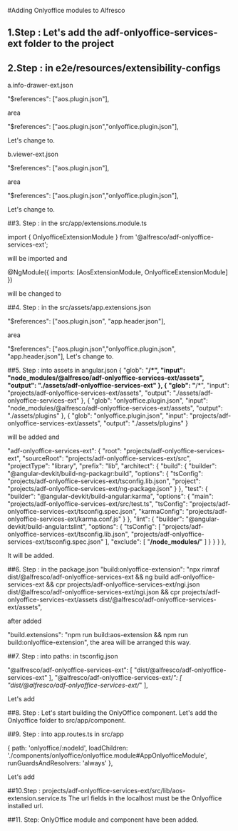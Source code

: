#Adding Onlyoffice modules to Alfresco

## 1.Step : Let's add the adf-onlyoffice-services-ext folder to the project

## 2.Step : in e2e/resources/extensibility-configs
  a.info-drawer-ext.json

   "$references": ["aos.plugin.json"],

area

   "$references": ["aos.plugin.json","onlyoffice.plugin.json"],

Let's change to.

b.viewer-ext.json


   "$references": ["aos.plugin.json"],

area

   "$references": ["aos.plugin.json","onlyoffice.plugin.json"],

Let's change to.

##3. Step : in the  src/app/extensions.module.ts


   import { OnlyofficeExtensionModule } from '@alfresco/adf-onlyoffice-services-ext';

will be imported and

   @NgModule({
        imports: [AosExtensionModule, OnlyofficeExtensionModule]
       })
  
will be changed to

##4. Step : in the  src/assets/app.extensions.json
  
   "$references": ["aos.plugin.json", "app.header.json"],

  area
   
   "$references": ["aos.plugin.json","onlyoffice.plugin.json", "app.header.json"],
Let's change to.

##5. Step : into assets in angular.json
   {
    "glob": "**/*",
    "input": "node_modules/@alfresco/adf-onlyoffice-services-ext/assets",
    "output": "./assets/adf-onlyoffice-services-ext"
   },
   {
    "glob": "**/*",
    "input": "projects/adf-onlyoffice-services-ext/assets",
    "output": "./assets/adf-onlyoffice-services-ext"
   },
   {
    "glob": "onlyoffice.plugin.json",
    "input": "node_modules/@alfresco/adf-onlyoffice-services-ext/assets",
    "output": "./assets/plugins"
   },
   {
    "glob": "onlyoffice.plugin.json",
    "input": "projects/adf-onlyoffice-services-ext/assets",
    "output": "./assets/plugins"
   } 

will be added and
      
   "adf-onlyoffice-services-ext": {
    "root": "projects/adf-onlyoffice-services-ext",
    "sourceRoot": "projects/adf-onlyoffice-services-ext/src",
    "projectType": "library",
    "prefix": "lib",
    "architect": {
      "build": {
        "builder": "@angular-devkit/build-ng-packagr:build",
        "options": {
          "tsConfig": "projects/adf-onlyoffice-services-ext/tsconfig.lib.json",
          "project": "projects/adf-onlyoffice-services-ext/ng-package.json"
        }
      },
      "test": {
        "builder": "@angular-devkit/build-angular:karma",
        "options": {
          "main": "projects/adf-onlyoffice-services-ext/src/test.ts",
          "tsConfig": "projects/adf-onlyoffice-services-ext/tsconfig.spec.json",
          "karmaConfig": "projects/adf-onlyoffice-services-ext/karma.conf.js"
        }
      },
      "lint": {
        "builder": "@angular-devkit/build-angular:tslint",
        "options": {
          "tsConfig": [
            "projects/adf-onlyoffice-services-ext/tsconfig.lib.json",
            "projects/adf-onlyoffice-services-ext/tsconfig.spec.json"
          ],
          "exclude": [
            "**/node_modules/**"
          ]
        }
      }
    }
   },

 It will be added.

 ##6. Step : in the package.json
   "build:onlyoffice-extension": "npx rimraf dist/@alfresco/adf-onlyoffice-services-ext && ng build adf-onlyoffice-services-ext && cpr projects/adf-onlyoffice-services-ext/ngi.json dist/@alfresco/adf-onlyoffice-services-ext/ngi.json && cpr projects/adf-onlyoffice-services-ext/assets dist/@alfresco/adf-onlyoffice-services-ext/assets",

after added
     
   "build.extensions": "npm run build:aos-extension && npm run build:onlyoffice-extension",
the area will be arranged this way.

##7. Step : into paths: in tsconfig.json
  
   "@alfresco/adf-onlyoffice-services-ext": [
    "dist/@alfresco/adf-onlyoffice-services-ext"
   ],
   "@alfresco/adf-onlyoffice-services-ext/*": [
    "dist/@alfresco/adf-onlyoffice-services-ext/*"
   ],

Let's add

##8. Step : Let's start building the OnlyOffice component.  Let's add the Onlyoffice folder to src/app/component.
  
##9. Step : into app.routes.ts in src/app

      
   {
    path: 'onlyoffice/:nodeId',
    loadChildren:
      './components/onlyoffice/onlyoffice.module#AppOnlyofficeModule',
    runGuardsAndResolvers: 'always'
   },  
  
Let's add

##10.Step : projects/adf-onlyoffice-services-ext/src/lib/aos-extension.service.ts
 The url fields in the localhost must be the Onlyoffice installed url.

##11. Step: OnlyOffice module and component have been added.


